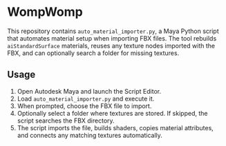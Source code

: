 # WompWomp

This repository contains `auto_material_importer.py`, a Maya Python script that
automates material setup when importing FBX files. The tool rebuilds
`aiStandardSurface` materials, reuses any texture nodes imported with the FBX,
and can optionally search a folder for missing textures.

## Usage
1. Open Autodesk Maya and launch the Script Editor.
2. Load `auto_material_importer.py` and execute it.
3. When prompted, choose the FBX file to import.
4. Optionally select a folder where textures are stored. If skipped, the script
   searches the FBX directory.
5. The script imports the file, builds shaders, copies material attributes, and
   connects any matching textures automatically.
